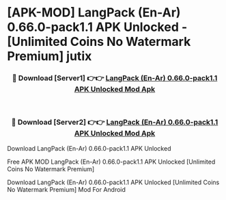 # [APK-MOD] LangPack (En-Ar) 0.66.0-pack1.1 APK Unlocked - [Unlimited Coins No Watermark Premium] jutix



<div align="center">
<h3>🔴 Download [Server1] 👉👉 <a href="https://momento.my/?title=LangPack_(En-Ar)_0.66.0-pack1.1_APK_Unlocked">LangPack (En-Ar) 0.66.0-pack1.1 APK Unlocked Mod Apk</a></h3><br>

<h3>🔴 Download [Server2] 👉👉 <a href="https://momento.my/?title=LangPack_(En-Ar)_0.66.0-pack1.1_APK_Unlocked">LangPack (En-Ar) 0.66.0-pack1.1 APK Unlocked Mod Apk</a></h3>
</div>



Download LangPack (En-Ar) 0.66.0-pack1.1 APK Unlocked 

Free APK MOD LangPack (En-Ar) 0.66.0-pack1.1 APK Unlocked [Unlimited Coins No Watermark Premium]

Download LangPack (En-Ar) 0.66.0-pack1.1 APK Unlocked [Unlimited Coins No Watermark Premium] Mod For Android
